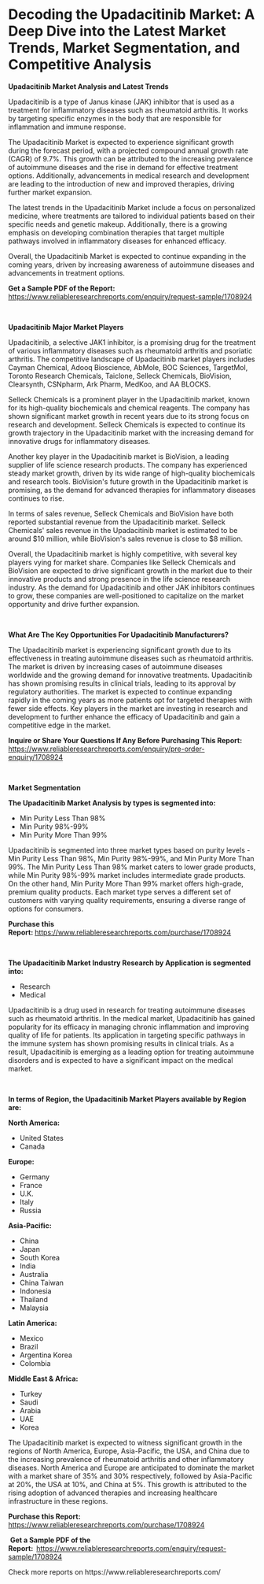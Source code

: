 <p><h1>Decoding the Upadacitinib Market: A Deep Dive into the Latest Market Trends, Market Segmentation, and Competitive Analysis</h1></p><p><strong>Upadacitinib Market Analysis and Latest Trends</strong></p>
<p><p>Upadacitinib is a type of Janus kinase (JAK) inhibitor that is used as a treatment for inflammatory diseases such as rheumatoid arthritis. It works by targeting specific enzymes in the body that are responsible for inflammation and immune response.</p><p>The Upadacitinib Market is expected to experience significant growth during the forecast period, with a projected compound annual growth rate (CAGR) of 9.7%. This growth can be attributed to the increasing prevalence of autoimmune diseases and the rise in demand for effective treatment options. Additionally, advancements in medical research and development are leading to the introduction of new and improved therapies, driving further market expansion.</p><p>The latest trends in the Upadacitinib Market include a focus on personalized medicine, where treatments are tailored to individual patients based on their specific needs and genetic makeup. Additionally, there is a growing emphasis on developing combination therapies that target multiple pathways involved in inflammatory diseases for enhanced efficacy.</p><p>Overall, the Upadacitinib Market is expected to continue expanding in the coming years, driven by increasing awareness of autoimmune diseases and advancements in treatment options.</p></p>
<p><strong>Get a Sample PDF of the Report:&nbsp;</strong> <a href="https://www.reliableresearchreports.com/enquiry/request-sample/1708924">https://www.reliableresearchreports.com/enquiry/request-sample/1708924</a></p>
<p>&nbsp;</p>
<p><strong>Upadacitinib Major Market Players</strong></p>
<p><p>Upadacitinib, a selective JAK1 inhibitor, is a promising drug for the treatment of various inflammatory diseases such as rheumatoid arthritis and psoriatic arthritis. The competitive landscape of Upadacitinib market players includes Cayman Chemical, Adooq Bioscience, AbMole, BOC Sciences, TargetMol, Toronto Research Chemicals, Taiclone, Selleck Chemicals, BioVision, Clearsynth, CSNpharm, Ark Pharm, MedKoo, and AA BLOCKS.</p><p>Selleck Chemicals is a prominent player in the Upadacitinib market, known for its high-quality biochemicals and chemical reagents. The company has shown significant market growth in recent years due to its strong focus on research and development. Selleck Chemicals is expected to continue its growth trajectory in the Upadacitinib market with the increasing demand for innovative drugs for inflammatory diseases.</p><p>Another key player in the Upadacitinib market is BioVision, a leading supplier of life science research products. The company has experienced steady market growth, driven by its wide range of high-quality biochemicals and research tools. BioVision's future growth in the Upadacitinib market is promising, as the demand for advanced therapies for inflammatory diseases continues to rise.</p><p>In terms of sales revenue, Selleck Chemicals and BioVision have both reported substantial revenue from the Upadacitinib market. Selleck Chemicals' sales revenue in the Upadacitinib market is estimated to be around $10 million, while BioVision's sales revenue is close to $8 million.</p><p>Overall, the Upadacitinib market is highly competitive, with several key players vying for market share. Companies like Selleck Chemicals and BioVision are expected to drive significant growth in the market due to their innovative products and strong presence in the life science research industry. As the demand for Upadacitinib and other JAK inhibitors continues to grow, these companies are well-positioned to capitalize on the market opportunity and drive further expansion.</p></p>
<p>&nbsp;</p>
<p><strong>What Are The Key Opportunities For Upadacitinib Manufacturers?</strong></p>
<p><p>The Upadacitinib market is experiencing significant growth due to its effectiveness in treating autoimmune diseases such as rheumatoid arthritis. The market is driven by increasing cases of autoimmune diseases worldwide and the growing demand for innovative treatments. Upadacitinib has shown promising results in clinical trials, leading to its approval by regulatory authorities. The market is expected to continue expanding rapidly in the coming years as more patients opt for targeted therapies with fewer side effects. Key players in the market are investing in research and development to further enhance the efficacy of Upadacitinib and gain a competitive edge in the market.</p></p>
<p><strong>Inquire or Share Your Questions If Any Before Purchasing This Report:</strong> <a href="https://www.reliableresearchreports.com/enquiry/pre-order-enquiry/1708924">https://www.reliableresearchreports.com/enquiry/pre-order-enquiry/1708924</a></p>
<p>&nbsp;</p>
<p><strong>Market Segmentation</strong></p>
<p><strong>The Upadacitinib Market Analysis by types is segmented into:</strong></p>
<p><ul><li>Min Purity Less Than 98%</li><li>Min Purity 98%-99%</li><li>Min Purity More Than 99%</li></ul></p>
<p><p>Upadacitinib is segmented into three market types based on purity levels - Min Purity Less Than 98%, Min Purity 98%-99%, and Min Purity More Than 99%. The Min Purity Less Than 98% market caters to lower grade products, while Min Purity 98%-99% market includes intermediate grade products. On the other hand, Min Purity More Than 99% market offers high-grade, premium quality products. Each market type serves a different set of customers with varying quality requirements, ensuring a diverse range of options for consumers.</p></p>
<p><strong>Purchase this Report:&nbsp;</strong><a href="https://www.reliableresearchreports.com/purchase/1708924">https://www.reliableresearchreports.com/purchase/1708924</a></p>
<p>&nbsp;</p>
<p><strong>The Upadacitinib Market Industry Research by Application is segmented into:</strong></p>
<p><ul><li>Research</li><li>Medical</li></ul></p>
<p><p>Upadacitinib is a drug used in research for treating autoimmune diseases such as rheumatoid arthritis. In the medical market, Upadacitinib has gained popularity for its efficacy in managing chronic inflammation and improving quality of life for patients. Its application in targeting specific pathways in the immune system has shown promising results in clinical trials. As a result, Upadacitinib is emerging as a leading option for treating autoimmune disorders and is expected to have a significant impact on the medical market.</p></p>
<p>&nbsp;</p>
<p><strong>In terms of Region, the Upadacitinib Market Players available by Region are:</strong></p>
<p>
    <p> <strong> North America: </strong>
        <ul>
            <li>United States</li>
            <li>Canada</li>
        </ul>
        </p> 
    <p> <strong> Europe: </strong>
        <ul>
            <li>Germany</li>
            <li>France</li>
            <li>U.K.</li>
            <li>Italy</li>
            <li>Russia</li>
        </ul>
        </p> 
    <p> <strong> Asia-Pacific: </strong>
        <ul>
            <li>China</li>
            <li>Japan</li>
            <li>South Korea</li>
            <li>India</li>
            <li>Australia</li>
            <li>China Taiwan</li>
            <li>Indonesia</li>
            <li>Thailand</li>
            <li>Malaysia</li>
        </ul>
        </p> 
    <p> <strong> Latin America: </strong>
        <ul>
            <li>Mexico</li>
            <li>Brazil</li>
            <li>Argentina Korea</li>
            <li>Colombia</li>
        </ul>
        </p> 
    <p> <strong> Middle East & Africa: </strong>
        <ul>
            <li>Turkey</li>
            <li>Saudi</li>
            <li>Arabia</li>
            <li>UAE</li>
            <li>Korea</li>
        </ul>
    </p>
    </p>
<p><p>The Upadacitinib market is expected to witness significant growth in the regions of North America, Europe, Asia-Pacific, the USA, and China due to the increasing prevalence of rheumatoid arthritis and other inflammatory diseases. North America and Europe are anticipated to dominate the market with a market share of 35% and 30% respectively, followed by Asia-Pacific at 20%, the USA at 10%, and China at 5%. This growth is attributed to the rising adoption of advanced therapies and increasing healthcare infrastructure in these regions.</p></p>
<p><strong>Purchase this Report: </strong><a href="https://www.reliableresearchreports.com/purchase/1708924">https://www.reliableresearchreports.com/purchase/1708924</a></p>
<p>&nbsp;<strong>Get a Sample PDF of the Report:&nbsp;&nbsp;</strong><a href="https://www.reliableresearchreports.com/enquiry/request-sample/1708924">https://www.reliableresearchreports.com/enquiry/request-sample/1708924</a></p>
<p><strong></strong></p>
<p>Check more reports on https://www.reliableresearchreports.com/</p>